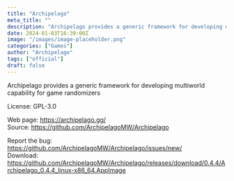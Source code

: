 ```yaml
---
title: "Archipelago"
meta_title: ""
description: "Archipelago provides a generic framework for developing multiworld capability for game randomizers"
date: 2024-01-03T16:39:00Z
image: "/images/image-placeholder.png"
categories: ["Games"]
author: "Archipelago"
tags: ["official"]
draft: false
---
```


Archipelago provides a generic framework for developing multiworld capability for game randomizers

License: GPL-3.0

Web page: https://archipelago.gg/  
Source: https://github.com/ArchipelagoMW/Archipelago

Report the bug: https://github.com/ArchipelagoMW/Archipelago/issues/new/  
Download: https://github.com/ArchipelagoMW/Archipelago/releases/download/0.4.4/Archipelago_0.4.4_linux-x86_64.AppImage
